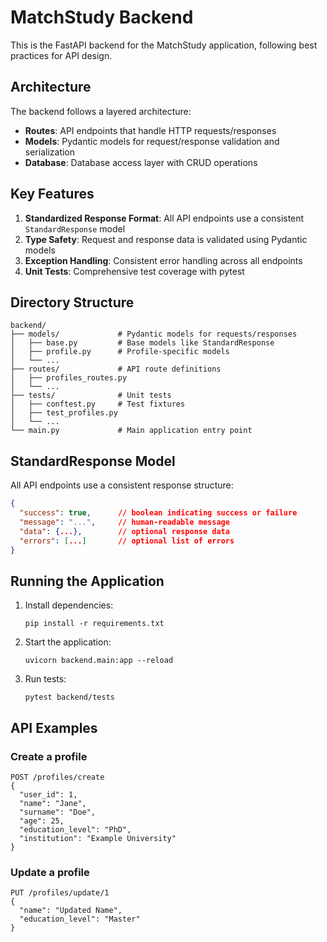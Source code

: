 # MatchStudy Backend

This is the FastAPI backend for the MatchStudy application, following best practices for API design.

## Architecture

The backend follows a layered architecture:

- **Routes**: API endpoints that handle HTTP requests/responses
- **Models**: Pydantic models for request/response validation and serialization
- **Database**: Database access layer with CRUD operations

## Key Features

1. **Standardized Response Format**: All API endpoints use a consistent `StandardResponse` model
2. **Type Safety**: Request and response data is validated using Pydantic models
3. **Exception Handling**: Consistent error handling across all endpoints
4. **Unit Tests**: Comprehensive test coverage with pytest

## Directory Structure

```
backend/
├── models/             # Pydantic models for requests/responses
│   ├── base.py         # Base models like StandardResponse
│   ├── profile.py      # Profile-specific models
│   └── ...
├── routes/             # API route definitions
│   ├── profiles_routes.py
│   └── ...
├── tests/              # Unit tests
│   ├── conftest.py     # Test fixtures
│   ├── test_profiles.py
│   └── ...
└── main.py             # Main application entry point
```

## StandardResponse Model

All API endpoints use a consistent response structure:

```json
{
  "success": true,      // boolean indicating success or failure
  "message": "...",     // human-readable message
  "data": {...},        // optional response data
  "errors": [...]       // optional list of errors
}
```

## Running the Application

1. Install dependencies:
   ```
   pip install -r requirements.txt
   ```

2. Start the application:
   ```
   uvicorn backend.main:app --reload
   ```

3. Run tests:
   ```
   pytest backend/tests
   ```

## API Examples

### Create a profile

```
POST /profiles/create
{
  "user_id": 1,
  "name": "Jane",
  "surname": "Doe",
  "age": 25,
  "education_level": "PhD",
  "institution": "Example University"
}
```

### Update a profile

```
PUT /profiles/update/1
{
  "name": "Updated Name",
  "education_level": "Master"
}
``` 